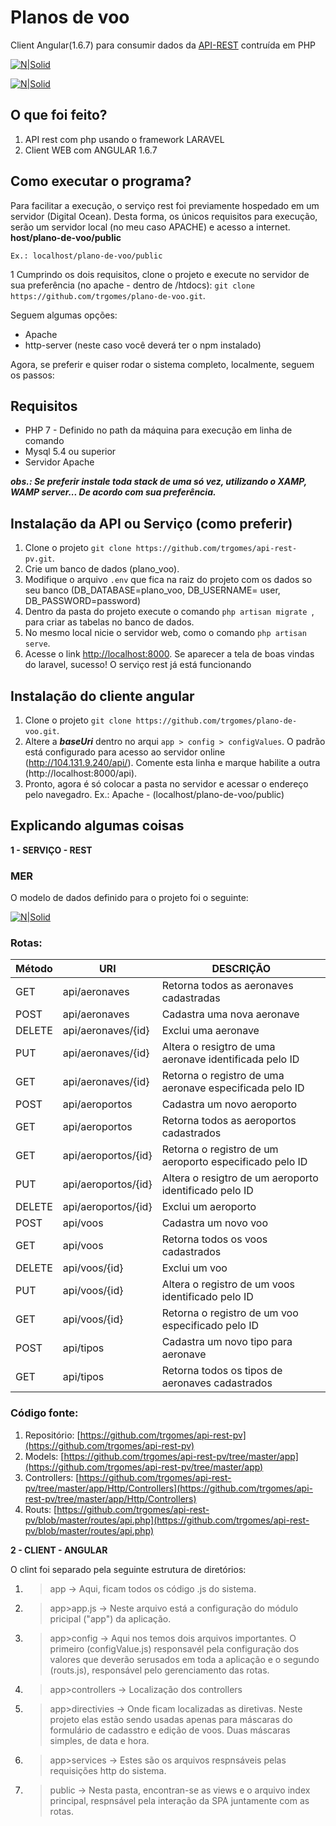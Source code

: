 # Planos de voo
Client Angular(1.6.7) para consumir dados da [API-REST](https://github.com/trgomes/api-rest-pv) contruída em PHP

 
[![N|Solid](https://uploaddeimagens.com.br/images/001/207/572/full/20140509082052-Button_play.png?1513005795)](http://trgomes.esy.es/plano-de-voo/public/voos)

[![N|Solid](https://uploaddeimagens.com.br/images/001/211/513/full/home.JPG?1513233629)](https://nodesource.com/products/nsolid)

## O que foi feito?
1) API rest com php usando o framework LARAVEL
2) Client WEB com ANGULAR 1.6.7

## Como executar o programa?

Para facilitar a execução,  o serviço rest foi previamente hospedado em um servidor (Digital Ocean). Desta forma, os únicos requisitos para execução, serão um servidor local (no meu caso APACHE) e acesso a internet. **host/plano-de-voo/public**

    Ex.: localhost/plano-de-voo/public
    
1 Cumprindo os dois requisitos, clone o projeto e execute no servidor de sua preferência (no apache -  dentro de /htdocs): `git clone https://github.com/trgomes/plano-de-voo.git`.

Seguem  algumas opções:
- Apache
- http-server (neste caso você deverá ter o npm instalado)

Agora, se preferir e quiser rodar o sistema completo, localmente, seguem os passos:

Requisitos
------------
- PHP 7 - Definido no path da máquina para execução em linha de comando
- Mysql 5.4 ou superior
- Servidor Apache

***obs.: Se preferir instale toda stack de uma só vez, utilizando o XAMP, WAMP server... De acordo com sua preferência.***

Instalação da API ou Serviço (como preferir)
------------
1. Clone o projeto `git clone https://github.com/trgomes/api-rest-pv.git`.
2. Crie um banco de dados (plano_voo).
3. Modifique o arquivo `.env` que fica na raiz do projeto com os dados so seu banco (DB_DATABASE=plano_voo, DB_USERNAME= user, DB_PASSWORD=password)
4. Dentro da pasta do projeto execute o comando `php artisan migrate `, para criar as tabelas no banco de dados.
6. No mesmo local nicie o servidor web, como o comando `php artisan serve`.
7. Acesse o link [http://localhost:8000](http://localhost:8000). Se aparecer a tela de boas vindas do laravel, sucesso! O serviço rest já está funcionando

Instalação do cliente angular
------------
1. Clone o projeto `git clone https://github.com/trgomes/plano-de-voo.git`.
2. Altere a ***baseUri*** dentro no arqui `app > config > configValues`. O padrão está configurado para acesso ao servidor online (http://104.131.9.240/api/). Comente esta linha e marque habilite a outra (http://localhost:8000/api).
3. Pronto, agora é só colocar a pasta no servidor e acessar o endereço pelo navegadro. Ex.: Apache - (localhost/plano-de-voo/public)

Explicando algumas coisas
------------
**1 - SERVIÇO - REST**

### MER
O modelo de dados definido para o projeto foi o seguinte:

[![N|Solid](https://uploaddeimagens.com.br/images/001/211/454/full/MER-plano-de-voo.png?1513225716)](https://nodesource.com/products/nsolid)


### Rotas:

| Método | URI | DESCRIÇÃO |
| ------ | ------ | ------ |
| GET    | api/aeronaves       | Retorna todos as aeronaves cadastradas
| POST   | api/aeronaves       | Cadastra uma nova aeronave
| DELETE | api/aeronaves/{id}  | Exclui uma aeronave
| PUT    | api/aeronaves/{id}  | Altera o resigtro de uma aeronave identificada pelo ID
| GET    | api/aeronaves/{id}  | Retorna o registro de uma aeronave especificada pelo ID
| POST   | api/aeroportos      | Cadastra um novo aeroporto
| GET    | api/aeroportos      | Retorna todos as aeroportos cadastrados
| GET    | api/aeroportos/{id} | Retorna o registro de um aeroporto especificado pelo ID
| PUT    | api/aeroportos/{id} | Altera o resigtro de um aeroporto identificado pelo ID
| DELETE | api/aeroportos/{id} | Exclui um aeroporto
| POST   | api/voos            | Cadastra um novo voo
| GET    | api/voos            | Retorna todos os voos cadastrados
| DELETE | api/voos/{id}       | Exclui um voo
| PUT    | api/voos/{id}       | Altera o registro de um voos identificado pelo ID
| GET    | api/voos/{id}       | Retorna o registro de um voo especificado pelo ID
| POST   | api/tipos           | Cadastra um novo tipo para aeronave
| GET    | api/tipos           | Retorna todos os tipos de aeronaves cadastrados


### Código fonte: 
1)  Repositório: [https://github.com/trgomes/api-rest-pv](https://github.com/trgomes/api-rest-pv)
2)  Models: [https://github.com/trgomes/api-rest-pv/tree/master/app](https://github.com/trgomes/api-rest-pv/tree/master/app)
3)  Controllers: [https://github.com/trgomes/api-rest-pv/tree/master/app/Http/Controllers](https://github.com/trgomes/api-rest-pv/tree/master/app/Http/Controllers)
4)  Routs: [https://github.com/trgomes/api-rest-pv/blob/master/routes/api.php](https://github.com/trgomes/api-rest-pv/blob/master/routes/api.php)

**2 - CLIENT - ANGULAR**

O clint foi separado pela seguinte estrutura de diretórios:

1) >app -> Aqui, ficam todos os código .js do sistema.
2)    >app>app.js -> Neste arquivo está a configuração do módulo pricipal ("app") da     aplicação.
3)    >app>config -> Aqui nos temos dois arquivos importantes. O primeiro (configValue.js) responsavél pela configuração dos valores que deverão serusados em toda a aplicação e o segundo (routs.js), responsável pelo gerenciamento das rotas.
4)  >app>controllers -> Localização dos controllers
5)  >app>directivies -> Onde ficam localizadas as diretivas. Neste projeto elas estão sendo usadas apenas para máscaras do formulário de cadasstro e edição  de voos. Duas máscaras simples, de data e hora.
6) >app>services -> Estes são os arquivos respnsáveis pelas requisições http do sistema.
7) >public ->  Nesta pasta, encontran-se as views e o arquivo index principal, respnsável pela interação da SPA juntamente com as rotas.

    
    

